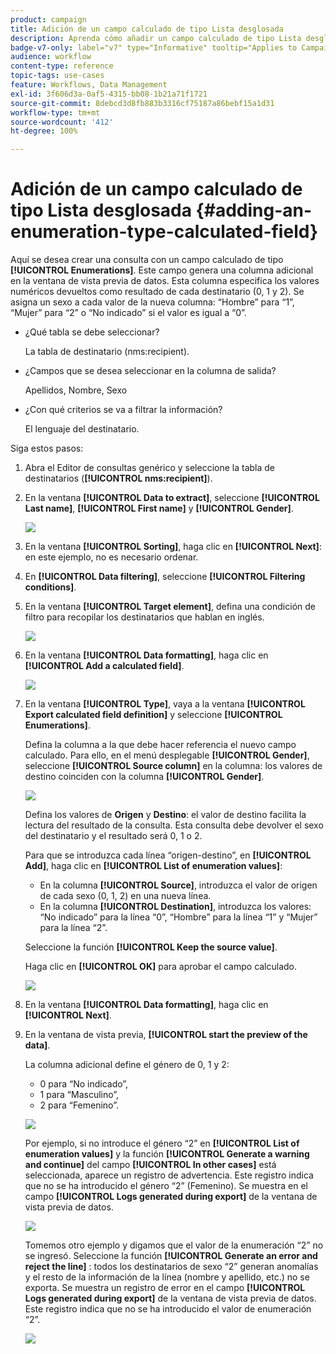 ```yaml
---
product: campaign
title: Adición de un campo calculado de tipo Lista desglosada
description: Aprenda cómo añadir un campo calculado de tipo Lista desglosada
badge-v7-only: label="v7" type="Informative" tooltip="Applies to Campaign Classic v7 only"
audience: workflow
content-type: reference
topic-tags: use-cases
feature: Workflows, Data Management
exl-id: 3f606d3a-0af5-4315-bb08-1b21a71f1721
source-git-commit: 8debcd3d8fb883b3316cf75187a86bebf15a1d31
workflow-type: tm+mt
source-wordcount: '412'
ht-degree: 100%

---
```


# Adición de un campo calculado de tipo Lista desglosada {#adding-an-enumeration-type-calculated-field}



Aquí se desea crear una consulta con un campo calculado de tipo **[!UICONTROL Enumerations]**. Este campo genera una columna adicional en la ventana de vista previa de datos. Esta columna especifica los valores numéricos devueltos como resultado de cada destinatario (0, 1 y 2). Se asigna un sexo a cada valor de la nueva columna: “Hombre” para “1”, “Mujer” para “2” o “No indicado” si el valor es igual a “0”.

* ¿Qué tabla se debe seleccionar?

   La tabla de destinatario (nms:recipient).

* ¿Campos que se desea seleccionar en la columna de salida?

   Apellidos, Nombre, Sexo

* ¿Con qué criterios se va a filtrar la información?

   El lenguaje del destinatario.

Siga estos pasos:

1. Abra el Editor de consultas genérico y seleccione la tabla de destinatarios (**[!UICONTROL nms:recipient]**).
1. En la ventana **[!UICONTROL Data to extract]**, seleccione **[!UICONTROL Last name]**, **[!UICONTROL First name]** y **[!UICONTROL Gender]**.

   ![](assets/query_editor_nveau_73.png)

1. En la ventana **[!UICONTROL Sorting]**, haga clic en **[!UICONTROL Next]**: en este ejemplo, no es necesario ordenar.
1. En **[!UICONTROL Data filtering]**, seleccione **[!UICONTROL Filtering conditions]**.
1. En la ventana **[!UICONTROL Target element]**, defina una condición de filtro para recopilar los destinatarios que hablan en inglés.

   ![](assets/query_editor_nveau_74.png)

1. En la ventana **[!UICONTROL Data formatting]**, haga clic en **[!UICONTROL Add a calculated field]**.

   ![](assets/query_editor_nveau_75.png)

1. En la ventana **[!UICONTROL Type]**, vaya a la ventana **[!UICONTROL Export calculated field definition]** y seleccione **[!UICONTROL Enumerations]**.

   Defina la columna a la que debe hacer referencia el nuevo campo calculado. Para ello, en el menú desplegable **[!UICONTROL Gender]**, seleccione **[!UICONTROL Source column]** en la columna: los valores de destino coinciden con la columna **[!UICONTROL Gender]**.

   ![](assets/query_editor_nveau_76.png)

   Defina los valores de **Origen** y **Destino**: el valor de destino facilita la lectura del resultado de la consulta. Esta consulta debe devolver el sexo del destinatario y el resultado será 0, 1 o 2.

   Para que se introduzca cada línea “origen-destino”, en **[!UICONTROL Add]**, haga clic en **[!UICONTROL List of enumeration values]**:

   * En la columna **[!UICONTROL Source]**, introduzca el valor de origen de cada sexo (0, 1, 2) en una nueva línea.
   * En la columna **[!UICONTROL Destination]**, introduzca los valores: “No indicado” para la línea “0”, “Hombre” para la línea “1” y “Mujer” para la línea “2”.

   Seleccione la función **[!UICONTROL Keep the source value]**.

   Haga clic en **[!UICONTROL OK]** para aprobar el campo calculado.

   ![](assets/query_editor_nveau_77.png)

1. En la ventana **[!UICONTROL Data formatting]**, haga clic en **[!UICONTROL Next]**.
1. En la ventana de vista previa, **[!UICONTROL start the preview of the data]**.

   La columna adicional define el género de 0, 1 y 2:

   * 0 para “No indicado”,
   * 1 para “Masculino”,
   * 2 para “Femenino”.

   ![](assets/query_editor_nveau_78.png)

   Por ejemplo, si no introduce el género “2” en **[!UICONTROL List of enumeration values]** y la función **[!UICONTROL Generate a warning and continue]** del campo **[!UICONTROL In other cases]** está seleccionada, aparece un registro de advertencia. Este registro indica que no se ha introducido el género “2” (Femenino). Se muestra en el campo **[!UICONTROL Logs generated during export]** de la ventana de vista previa de datos.

   ![](assets/query_editor_nveau_79.png)

   Tomemos otro ejemplo y digamos que el valor de la enumeración “2” no se ingresó. Seleccione la función **[!UICONTROL Generate an error and reject the line]** : todos los destinatarios de sexo “2” generan anomalías y el resto de la información de la línea (nombre y apellido, etc.) no se exporta. Se muestra un registro de error en el campo **[!UICONTROL Logs generated during export]** de la ventana de vista previa de datos. Este registro indica que no se ha introducido el valor de enumeración “2”.

   ![](assets/query_editor_nveau_80.png)
